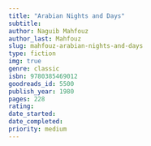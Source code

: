 ```yaml
---
title: "Arabian Nights and Days"
subtitle: 
author: Naguib Mahfouz
author_last: Mahfouz
slug: mahfouz-arabian-nights-and-days
type: fiction
img: true
genre: classic
isbn: 9780385469012
goodreads_id: 5500
publish_year: 1980
pages: 228
rating: 
date_started:
date_completed:
priority: medium
---
```

